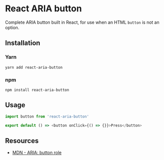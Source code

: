 # React ARIA button

Complete ARIA button built in React, for use when an HTML `button` is not an option.

## Installation

### Yarn

```shell
yarn add react-aria-button
```

### npm

```shell
npm install react-aria-button
```

## Usage

```js
import button from 'react-aria-button'

export default () => <button onClick={() => {}}>Press</button>
```

## Resources

- [MDN - ARIA: button role](https://wiki.developer.mozilla.org/en-US/docs/Web/Accessibility/ARIA/Roles/button_role)
